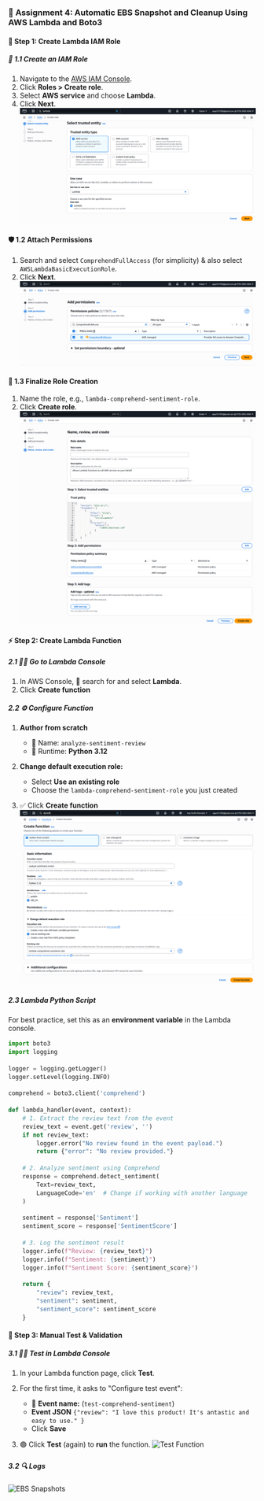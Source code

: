 ### 🚀 **Assignment 4: Automatic EBS Snapshot and Cleanup Using AWS Lambda and Boto3**

#### **🔐 Step 1: Create Lambda IAM Role**

##### 🔑 **1.1 Create an IAM Role**

1. Navigate to the [AWS IAM Console](https://console.aws.amazon.com/iam/).
2. Click **Roles > Create role**.
3. Select **AWS service** and choose **Lambda**.
4. Click **Next**.
![Step One for role](../assignment-1/images/role-1.png)
#### 🛡️ **1.2 Attach Permissions**

1. Search and select `ComprehendFullAccess` (for simplicity) & also select `AWSLambdaBasicExecutionRole`.
2. Click **Next**.
![Add Permission](images/iam-permission.png)
#### 📝 **1.3 Finalize Role Creation**

1. Name the role, e.g., `lambda-comprehend-sentiment-role`.
2. Click **Create role**.
![Create Role](images/create-role.png)

#### ⚡ **Step 2: Create Lambda Function**

##### 2.1 🏃‍♂️ Go to Lambda Console

1. In AWS Console, 🔎 search for and select **Lambda**.
2. Click **Create function**

##### 2.2 ⚙️ Configure Function

1. **Author from scratch**

   * 📝 Name: `analyze-sentiment-review`
   * 🐍 Runtime: **Python 3.12**
2. **Change default execution role:**

   * Select **Use an existing role**
   * Choose the `lambda-comprehend-sentiment-role` you just created
3. ✅ Click **Create function**
![Create Lambda function](images/create-lambda-function.png)

##### 2.3 Lambda Python Script

For best practice, set this as an **environment variable** in the Lambda console.

```python
import boto3
import logging

logger = logging.getLogger()
logger.setLevel(logging.INFO)

comprehend = boto3.client('comprehend')

def lambda_handler(event, context):
    # 1. Extract the review text from the event
    review_text = event.get('review', '')
    if not review_text:
        logger.error("No review found in the event payload.")
        return {"error": "No review provided."}
    
    # 2. Analyze sentiment using Comprehend
    response = comprehend.detect_sentiment(
        Text=review_text,
        LanguageCode='en'  # Change if working with another language
    )
    
    sentiment = response['Sentiment']
    sentiment_score = response['SentimentScore']
    
    # 3. Log the sentiment result
    logger.info(f"Review: {review_text}")
    logger.info(f"Sentiment: {sentiment}")
    logger.info(f"Sentiment Score: {sentiment_score}")
    
    return {
        "review": review_text,
        "sentiment": sentiment,
        "sentiment_score": sentiment_score
    }
```

#### **🧪 Step 3: Manual Test & Validation**
##### 3.1 🧑‍🔬 Test in Lambda Console

1. In your Lambda function page, click **Test**.
2. For the first time, it asks to "Configure test event":

   * 📝 **Event name:** (`test-comprehend-sentiment`)
   * **Event JSON** 
   ```{"review": "I love this product! It's antastic and easy to use." }```
   * Click **Save**
3. 🟢 Click **Test** (again) to **run** the function.
![Test Function](images/test-function.png)
##### 3.2 🔍 Logs
![EBS Snapshots](images/cloudwatch-logs.png)
